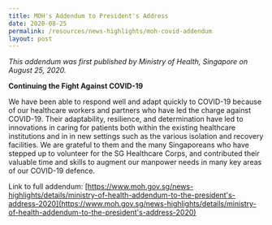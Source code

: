 ```yaml
---
title: MOH's Addendum to President's Address
date: 2020-08-25
permalink: /resources/news-highlights/moh-covid-addendum
layout: post
---
```

*This addendum was first published by Ministry of Health, Singapore on August 25, 2020.*

**Continuing the Fight Against COVID-19**

We have been able to respond well and adapt quickly to COVID-19 because of our healthcare workers and partners who have led the charge against COVID-19. Their adaptability, resilience, and determination have led to innovations in caring for patients both within the existing healthcare institutions and in in new settings such as the various isolation and recovery facilities. We are grateful to them and the many Singaporeans who have stepped up to volunteer for the SG Healthcare Corps, and contributed their valuable time and skills to augment our manpower needs in many key areas of our COVID-19 defence.

Link to full addendum: [https://www.moh.gov.sg/news-highlights/details/ministry-of-health-addendum-to-the-president's-address-2020](https://www.moh.gov.sg/news-highlights/details/ministry-of-health-addendum-to-the-president's-address-2020)